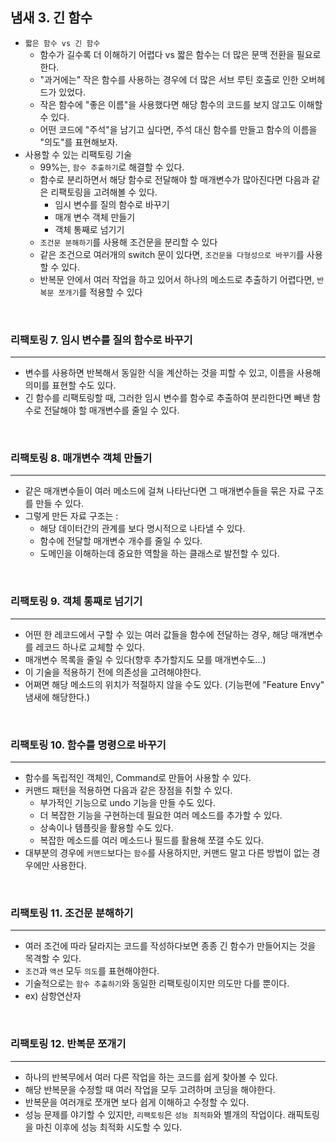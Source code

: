 ## 냄새 3. 긴 함수
+ `짧은 함수 vs 긴 함수`
  + 함수가 길수록 더 이해하기 어렵다 vs 짧은 함수는 더 많은 문맥 전환을 필요로 한다.
  + "과거에는" 작은 함수를 사용하는 경우에 더 많은 서브 루틴 호출로 인한 오버헤드가 있었다.
  + 작은 함수에 "좋은 이름"을 사용했다면 해당 함수의 코드를 보지 않고도 이해할 수 있다.
  + 어떤 코드에 "주석"을 남기고 싶다면, 주석 대신 함수를 만들고 함수의 이름을 "의도"를 표현해보자.
+ 사용할 수 있는 리팩토링 기술
  + 99%는, `함수 추출하기`로 해결할 수 있다.
  + 함수로 분리하면서 해당 함수로 전달해야 할 매개변수가 많아진다면 다음과 같은 리팩토링을 고려해볼 수 있다.
    + 임시 변수를 질의 함수로 바꾸기
    + 매개 변수 객체 만들기
    + 객체 통째로 넘기기
  + `조건문 분해하기`를 사용해 조건문을 분리할 수 있다
  + 같은 조건으로 여러개의 switch 문이 있다면, `조건문을 다형성으로 바꾸기`를 사용할 수 있다.
  + 반복문 안에서 여러 작업을 하고 있어서 하나의 메소드로 추출하기 어렵다면, `반복문 쪼개기`를 적용할 수 있다

<br>

### 리팩토링 7. 임시 변수를 질의 함수로 바꾸기
---
+ 변수를 사용하면 반복해서 동일한 식을 계산하는 것을 피할 수 있고, 이름을 사용해 의미를 표현할 수도 있다.
+ 긴 함수를 리팩토링할 때, 그러한 임시 변수를 함수로 추출하여 분리한다면 빼낸 함수로 전달해야 할 매개변수를 줄일 수 있다.


<br>

### 리팩토링 8. 매개변수 객체 만들기
---
+ 같은 매개변수들이 여러 메소드에 걸쳐 나타난다면 그 매개변수들을 묶은 자료 구조를 만들 수 있다.
+ 그렇게 만든 자료 구조는 :
  + 해당 데이터간의 관계를 보다 명시적으로 나타낼 수 있다.
  + 함수에 전달할 매개변수 개수를 줄일 수 있다.
  + 도메인을 이해하는데 중요한 역할을 하는 클래스로 발전할 수 있다. 

<br>

### 리팩토링 9. 객체 통째로 넘기기
---
+ 어떤 한 레코드에서 구할 수 있는 여러 값들을 함수에 전달하는 경우, 해당 매개변수를 레코드 하나로 교체할 수 있다.
+ 매개변수 목록을 줄일 수 있다(향후 추가할지도 모를 매개변수도...)
+ 이 기술을 적용하기 전에 의존성을 고려해야한다.
+ 어쩌면 해당 메소드의 위치가 적절하지 않을 수도 있다. (기능편에 "Feature Envy" 냄새에 해당한다.)

<br>

### 리팩토링 10. 함수를 명령으로 바꾸기
---
+ 함수를 독립적인 객체인, Command로 만들어 사용할 수 있다.
+ 커맨드 패턴을 적용하면 다음과 같은 장점을 취할 수 있다.
  + 부가적인 기능으로 undo 기능을 만들 수도 있다.
  + 더 복잡한 기능을 구현하는데 필요한 여러 메소드를 추가할 수 있다.
  + 상속이나 템플릿을 활용할 수도 있다.
  + 복잡한 메소드를 여러 메소드나 필드를 활용해 쪼갤 수도 있다.
+ 대부분의 경우에 `커맨드`보다는 `함수`를 사용하지만, 커맨드 말고 다른 방법이 없는 경우에만 사용한다.


<br>

### 리팩토링 11. 조건문 분해하기
---
+ 여러 조건에 따라 달라지는 코드를 작성하다보면 종종 긴 함수가 만들어지는 것을 목격할 수 있다.
+ `조건`과 `액션` 모두 `의도`를 표현해야한다.
+ 기술적으로는 `함수 추출하기`와 동일한 리팩토링이지만 의도만 다를 뿐이다.
+ ex) 삼항연산자


<br>

### 리팩토링 12. 반복문 쪼개기
---
+ 하나의 반복무에서 여러 다른 작업을 하는 코드를 쉽게 찾아볼 수 있다.
+ 해당 반복문을 수정할 때 여러 작업을 모두 고려하며 코딩을 해야한다.
+ 반복문을 여러개로 쪼개면 보다 쉽게 이해하고 수정할 수 있다.
+ 성능 문제를 야기할 수 있지만, `리팩토링`은 `성능 최적화`와 별개의 작업이다. 래픽토링을 마친 이후에 성능 최적화 시도할 수 있다.

